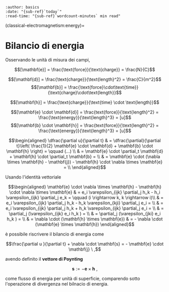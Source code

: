 ```{article-info}
:author: basics
:date: "{sub-ref}`today`"
:read-time: "{sub-ref}`wordcount-minutes` min read"
```

(classical-electromagnetism:energy)=
# Bilancio di energia

Osservando le unità di misura dei campi,

$$[\mathbf{e}] = \frac{\text{force}}{\text{charge}} = \frac{N}{C}$$
<!--$$[\varepsilon] = \frac{\text{charge}^2}{\text{force} \cdot \text{length}^2} = \frac{C^2}{N \ m^2}$$-->
$$[\mathbf{d}] = \frac{\text{charge}}{\text{length}^2} = \frac{C}{m^2}$$
$$[\mathbf{b}] = \frac{\text{force}\cdot\text{time}}{\text{charge}\cdot\text{length}}$$
<!--$$[\mu] = \frac{\text{charge}^2}{\text{force} \cdot \text{length}^2} = \frac{C^2}{N \ m^2}$$-->
$$[\mathbf{h}] = \frac{\text{charge}}{\text{time} \cdot \text{length}}$$

$$[\mathbf{e} \cdot \mathbf{d}] = \frac{text{force}}{\text{length}^2} = \frac{\text{energy}}{\text{length}^3} = [u]$$
$$[\mathbf{b} \cdot \mathbf{h}] = \frac{text{force}}{\text{length}^2} = \frac{\text{energy}}{\text{length}^3} = [u]$$


$$\begin{aligned}
\dfrac{\partial u}{\partial t} & = \dfrac{\partial}{\partial t}\left( \frac{1}{2} \mathbf{e} \cdot \mathbf{d} + \mathbf{b} \cdot \mathbf{h} \right) =  \qquad (...) \\
& = \mathbf{e} \cdot \partial_t \mathbf{d} + \mathbf{h} \cdot \partial_t \mathbf{b} = \\
& = \mathbf{e} \cdot (\nabla \times \mathbf{h} - \mathbf{j}) - \mathbf{h} \cdot \nabla \times \mathbf{e} = \\
\end{aligned}$$

Usando l'identità vettoriale 

$$\begin{aligned}
\mathbf{e} \cdot \nabla \times \mathbf{h} - \mathbf{h} \cdot \nabla \times \mathbf{e} & = e_i \varepsilon_{ijk} \partial_j h_k - h_i \varepsilon_{ijk} \partial_j e_k = \qquad (i \rightarrow k, k \rightarrow i)\\
& = e_i \varepsilon_{ijk} \partial_j h_k - h_k \varepsilon_{kji} \partial_j e_i = \\
& = e_i \varepsilon_{ijk} \partial_j h_k + h_k \varepsilon_{ijk} \partial_j e_i = \\
& =  \partial_j (\varepsilon_{ijk} e_i  h_k ) = \\
& =  \partial_j (\varepsilon_{jki} e_i  h_k ) = \\
& = \nabla \cdot (\mathbf{h} \times \mathbf{e})
& = - \nabla \cdot (\mathbf{e} \times \mathbf{h})
\end{aligned}$$

è possibile riscrivere il bilancio di energia come

$$\frac{\partial u }{\partial t} + \nabla \cdot \mathbf{s} = - \mathbf{e} \cdot \mathbf{j} \ ,$$

avendo definito il **vettore di Poynting**

$$\mathbf{s} := - \mathbf{e} \times \mathbf{h} \ ,$$

come flusso di energia per unità di superficie, comparendo sotto l'operazione di divergenza nel bilnacio di energia.

